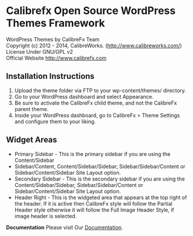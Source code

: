# Calibrefx Open Source WordPress Themes Framework

WordPress Themes by CalibreFx Team  
Copyright (c) 2012 - 2014, CalibreWorks. (http://www.calibreworks.com/)  
License Under GNU/GPL v2  
Official Website http://www.calibrefx.com  

## Installation Instructions

1. Upload the theme folder via FTP to your wp-content/themes/ directory.
2. Go to your WordPress dashboard and select Appearance.
3. Be sure to activate the CalibreFx child theme, and not the CalibreFx parent theme.
4. Inside your WordPress dashboard, go to CalibreFx > Theme Settings and configure them to your liking.

## Widget Areas
* Primary Sidebar - This is the primary sidebar if you are using the Content/Sidebar
* Sidebar/Content, Content/Sidebar/Sidebar, Sidebar/Sidebar/Content or Sidebar/Content/Sidebar Site Layout option.
* Secondary Sidebar - This is the secondary sidebar if you are using the Content/Sidebar/Sidebar, Sidebar/Sidebar/Content or Sidebar/Content/Sidebar Site Layout option.
* Header Right - This is the widgeted area that appears at the top right of the header. If it is active then CalibreFx style will follow the Partial Header style otherwise it will follow the Full Image Header Style, if image header is selected. 


<strong>Documentation</strong>
Please visit Our [Documentation](http://docs.calibrefx.com).